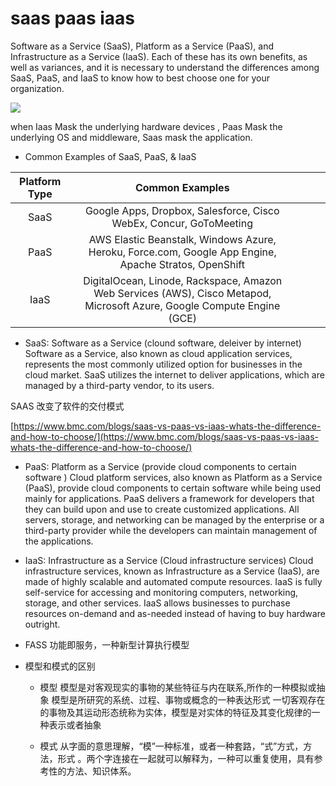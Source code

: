 # saas paas iaas

Software as a Service (SaaS), Platform as a Service (PaaS), and Infrastructure as a Service (IaaS). Each of these has its own benefits, as well as variances, and it is necessary to understand the differences among SaaS, PaaS, and IaaS to know how to best choose one for your organization.



![](https://tva1.sinaimg.cn/large/007S8ZIlly1gg8xprirmcj30w80u076a.jpg)

when Iaas Mask the underlying hardware devices ,
Paas Mask the underlying OS and middleware,
Saas mask the application.

- Common Examples of SaaS, PaaS, & IaaS

| Platform Type |                                                     Common Examples                                                     |   |   |   |
|:-------------:|:-----------------------------------------------------------------------------------------------------------------------:|---|---|---|
| SaaS          | Google Apps, Dropbox, Salesforce, Cisco WebEx, Concur, GoToMeeting                                                      |   |   |   |
| PaaS          | AWS Elastic Beanstalk, Windows Azure, Heroku, Force.com, Google App Engine, Apache Stratos, OpenShift                   |   |   |   |
| IaaS          | DigitalOcean, Linode, Rackspace, Amazon Web Services (AWS), Cisco Metapod, Microsoft Azure, Google Compute Engine (GCE) |   |   |   |


- SaaS: Software as a Service (clound software, deleiver by internet)
Software as a Service, also known as cloud application services, represents the most commonly utilized option for businesses in the cloud market. SaaS utilizes the internet to deliver applications, which are managed by a third-party vendor, to its users.


SAAS 改变了软件的交付模式


[https://www.bmc.com/blogs/saas-vs-paas-vs-iaas-whats-the-difference-and-how-to-choose/](https://www.bmc.com/blogs/saas-vs-paas-vs-iaas-whats-the-difference-and-how-to-choose/)

- PaaS: Platform as a Service (provide cloud components to certain software )
Cloud platform services, also known as Platform as a Service (PaaS), provide cloud components to certain software while being used mainly for applications. PaaS delivers a framework for developers that they can build upon and use to create customized applications. All servers, storage, and networking can be managed by the enterprise or a third-party provider while the developers can maintain management of the applications.

- IaaS: Infrastructure as a Service (Cloud infrastructure services)
Cloud infrastructure services, known as Infrastructure as a Service (IaaS), are made of highly scalable and automated compute resources. IaaS is fully self-service for accessing and monitoring computers, networking, storage, and other services. IaaS allows businesses to purchase resources on-demand and as-needed instead of having to buy hardware outright.

- FASS
功能即服务，一种新型计算执行模型


- 模型和模式的区别
  - 模型
模型是对客观现实的事物的某些特征与内在联系,所作的一种模拟或抽象
模型是所研究的系统、过程、事物或概念的一种表达形式
一切客观存在的事物及其运动形态统称为实体，模型是对实体的特征及其变化规律的一种表示或者抽象

   -  模式
     从字面的意思理解，“模”一种标准，或者一种套路，“式”方式，方法，形式 。两个字连接在一起就可以解释为，一种可以重复使用，具有参考性的方法、知识体系。